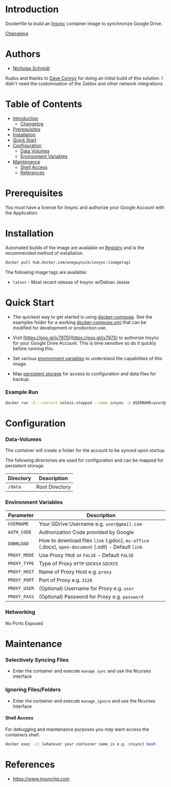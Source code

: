 # Introduction

Dockerfile to build an [Insync](https://www.insynchq.com) container image to synchronize Google Drive.

[Changelog](CHANGELOG.md)

# Authors

- [Nicholas Schmidt](https://github.com/oneguynick/)

Kudos and thanks to [Dave Conroy](https://github.com/tiredofit/) for doing an initial build of this solution. I didn't need the customisation of the Zabbix and other network integrations.

# Table of Contents

- [Introduction](#introduction)
    - [Changelog](CHANGELOG.md)
- [Prerequisites](#prerequisites)
- [Installation](#installation)
- [Quick Start](#quick-start)
- [Configuration](#configuration)
    - [Data Volumes](#data-volumes)
    - [Environment Variables](#environmentvariables)   
- [Maintenance](#maintenance)
    - [Shell Access](#shell-access)
   - [References](#references)

# Prerequisites

You must have a license for Insync and authorize your Google Account with the Application.


# Installation

Automated builds of the image are available on [Registry](https://hub.docker.com/oneguynick/insync) and is the recommended method of installation.


```bash
docker pull hub.docker.com/oneguynick/insync:(imagetag)
```

The following image tags are available:
* `latest` - Most recent release of Insync w/Debian Jessie

# Quick Start

* The quickest way to get started is using [docker-compose](https://docs.docker.com/compose/). See the examples folder for a working [docker-compose.yml](examples/docker-compose.yml) that can be modified for development or production use.

* Visit [https://goo.gl/jv797S](https://goo.gl/jv797S) to authorize Insync for your Google Drive Account. This is time sensitive so do it quickly before running this.

* Set various [environment variables](#environment-variables) to understand the capabilities of this image.

* Map [persistent storage](#data-volumes) for access to configuration and data files for backup.

### Example Run
```bash
docker run -d --restart unless-stopped --name insync -e USERNAME=your@gmail.com -e DOWNLOAD=open-document -e TZDATA=America/Detroit -e AUTH_CODE=INSERT-FROM-ABOVE-LINK -v /gdrive/account:/data oneguynick/insync
```

# Configuration

### Data-Volumes

The container will create a folder for the account to be synced upon startup.

The following directories are used for configuration and can be mapped for persistent storage.

| Directory | Description |
|-----------|-------------|
| `/data` | Root Directory |

### Environment Variables

| Parameter | Description |
|-----------|-------------|
| `USERNAME` | Your GDrive Username e.g. `user@gmail.com` |
| `AUTH_CODE` | Authorization Code provided by Google |
| `DOWNLOAD` | How to download files `link` (.gdoc), `ms-office` (.docx), `open-document` (.odt) - Default `link` |
| `PROXY_MODE` | Use Proxy `TRUE` or `FALSE` - Default `FALSE` |
| `PROXY_TYPE` | Type of Proxy `HTTP` `SOCKS4` `SOCKS5` |
| `PROXY_HOST` | Name of Proxy Host e.g. `proxy` |
| `PROXY_PORT` | Port of Proxy e.g. `3128` |
| `PROXY_USER` | (Optional) Username for Proxy e.g. `user` |
| `PROXY_PASS` | (Optional) Password for Proxy e.g. `password` |

### Networking

No Ports Exposed

# Maintenance

### Selectively Syncing Files

* Enter the container and execute `manage_sync` and use the Ncurses Interface

### Ignoring Files/Folders

* Enter the container and execute `manage_ignore` and use the Ncurses Interface

#### Shell Access

For debugging and maintenance purposes you may want access the containers shell. 

```bash
docker exec -it (whatever your container name is e.g. insync) bash
```

# References

* https://www.insynchq.com
